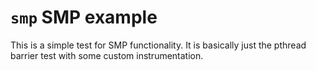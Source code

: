 # `smp` SMP example

This is a simple test for SMP functionality. It is basically just the
pthread barrier test with some custom instrumentation.
